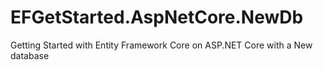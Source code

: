 # EFGetStarted.AspNetCore.NewDb
Getting Started with Entity Framework Core on ASP.NET Core with a New database
